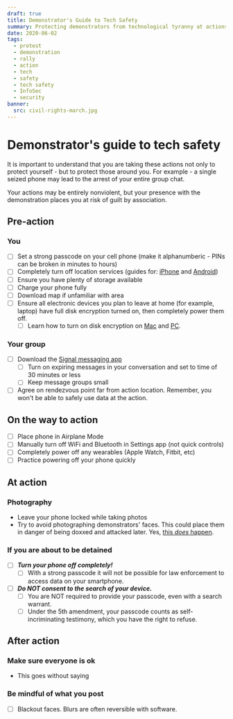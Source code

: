 ```yaml
---
draft: true
title: Demonstrator's Guide to Tech Safety
summary: Protecting demonstrators from technological tyranny at actions.
date: 2020-06-02
tags:
  - protest
  - demonstration
  - rally
  - action
  - tech
  - safety
  - tech safety
  - InfoSec
  - security
banner:
  src: civil-rights-march.jpg
---
```


# Demonstrator's guide to tech safety

It is important to understand that you are taking these actions not only to protect yourself - but to protect those around you. For example - a single seized phone may lead to the arrest of your entire group chat.

Your actions may be entirely nonviolent, but your presence with the demonstration places you at risk of guilt by association.

## Pre-action

### You

- [ ] Set a strong passcode on your cell phone (make it alphanumberic - PINs can be broken in minutes to hours)
- [ ] Completely turn off location services (guides for: [iPhone](https://support.apple.com/en-us/HT207092) and [Android](https://support.google.com/accounts/answer/3467281?hl=en))
- [ ] Ensure you have plenty of storage available
- [ ] Charge your phone fully
- [ ] Download map if unfamiliar with area
- [ ] Ensure all electronic devices you plan to leave at home (for example, laptop) have full disk encryption turned on, then completely power them off.
  - [ ] Learn how to turn on disk encryption on [Mac](https://support.apple.com/en-us/HT204837) and [PC](https://support.microsoft.com/en-us/help/4502379/windows-10-device-encryption).

### Your group

- [ ] Download the [Signal messaging app](https://signal.org)
  - [ ] Turn on expiring messages in your conversation and set to time of 30 minutes or less
  - [ ] Keep message groups small
- [ ] Agree on rendezvous point far from action location. Remember, you won't be able to safely use data at the action.

## On the way to action

- [ ] Place phone in Airplane Mode
- [ ] Manually turn off WiFi and Bluetooth in Settings app (not quick controls)
- [ ] Completely power off any wearables (Apple Watch, Fitbit, etc)
- [ ] Practice powering off your phone quickly

## At action

### Photography

- Leave your phone locked while taking photos
- Try to avoid photographing demonstrators' faces. This could place them in danger of being doxxed and attacked later. Yes, [this *does* happen](https://www.nbcnews.com/news/us-news/puzzling-number-men-tied-ferguson-protests-have-died-n984261).

### If you are about to be detained

- [ ] ***Turn your phone off completely!***
  - [ ] With a strong passcode it will not be possible for law enforcement to access data on your smartphone.
- [ ] ***Do NOT consent to the search of your device.***
  - [ ] You are NOT required to provide your passcode, even with a search warrant.
  - [ ] Under the 5th amendment, your passcode counts as self-incriminating testimony, which you have the right to refuse.

## After action

### Make sure everyone is ok

- This goes without saying

### Be mindful of what you post

- [ ] Blackout faces. Blurs are often reversible with software.
